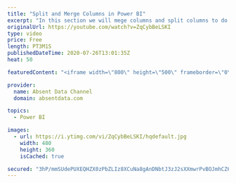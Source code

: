 ```yaml
---
title: "Split and Merge Columns in Power BI"
excerpt: "In this section we will mege columns and split columns to do a depper level of analysis"
originalUrl: https://youtube.com/watch?v=ZqCybBeLSKI
type: video
price: Free
length: PT3M1S
publishedDateTime: 2020-07-26T13:01:35Z
heat: 50

featuredContent: "<iframe width=\"800\" height=\"500\" frameborder=\"0\" src=\"https://www.youtube.com/embed/ZqCybBeLSKI\" allow=\"accelerometer; autoplay; encrypted-media; gyroscope; picture-in-picture\" allowfullscreen></iframe>"

provider:
  name: Absent Data Channel
  domain: absentdata.com

topics:
  - Power BI

images:
  - url: https://i.ytimg.com/vi/ZqCybBeLSKI/hqdefault.jpg
    width: 480
    height: 360
    isCached: true

secured: "3hP/mmSUdePUXEQHZX0zPbZLIz8XCuNa8gAnDNbtJ3zJ2sXXmwrPvBOJmhCZ6eX82Q2SK1VOV/qHFkoD8JqB11DXp4HuZqLBBoZHbXk0LI9MGYYnrav2AqssCRsY1dkqYpGuk98/DV9hNKZOAJ+71f117jKOg3iaMqNCbcNc5nAM+OvYvQPkvjxgGm0v142C684Up1klofnbnfV0OziOkW7PelstOsaUxsnYfHMaX1BR0KujRrzajvUCCWccgU/0EW/ZTUF3a0hFVpAutRwIGD9Em9+S71ytm21BN1aGSArvK4Gjt9RSokAQ93zFHOEFzGD1NxhJ3UmVSxtZ5nd7bbYjEY0UkQjRvhH3b3pFWd7aHMbruMpLvL3m9xjDiyH6/woKKiLy4nXhmk5ihPZmqf3+ABEisqNsWy0nmdQToN0=;85fbhtMlxZTFDEBBBFUVKw=="
---
```


